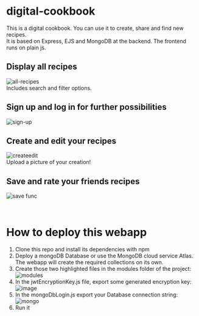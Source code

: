 # digital-cookbook

This is a digital cookbook. You can use it to create, share and find new recipes.<br>
It is based on Express, EJS and MongoDB at the backend. The frontend runs on plain js.

## Display all recipes
![all-recipes](https://github.com/samueleras/digital-cookbook/assets/123464312/edd0d029-6dfb-4e3e-a721-0b9d75efcbef) <br>
Includes search and filter options.

## Sign up and log in for further possibilities
![sign-up](https://github.com/samueleras/digital-cookbook/assets/123464312/690bca27-62d6-4983-9e18-d941b5fda5ef) <br>

## Create and edit your recipes
![createedit](https://github.com/samueleras/digital-cookbook/assets/123464312/6a8ad0a7-3c30-4929-a656-407787680038) <br>
Upload a picture of your creation!

## Save and rate your friends recipes
![save func](https://github.com/samueleras/digital-cookbook/assets/123464312/d0a32923-ecc1-4b51-8148-e8cc1a4a9f47) <br>

<br>

# How to deploy this webapp

1. Clone this repo and install its dependencies with npm
2. Deploy a mongoDB Database or use the MongoDB cloud service Atlas. The webapp will create the required collections on its own.
3. Create those two highlighted files in the modules folder of the project: <br>
![modules](https://github.com/samueleras/digital-cookbook/assets/123464312/f15ac3bc-43c0-4dee-91fe-5b24910a7989) <br>
4. In the jwtEncryptionKey.js file, export some generated encryption key: <br>
 ![image](https://github.com/samueleras/digital-cookbook/assets/123464312/98f126ab-91d8-4158-a3ec-ee8721ac8ebf) <br>
5. In the mongoDbLogin.js export your Database connection string: <br>
![mongo](https://github.com/samueleras/digital-cookbook/assets/123464312/56f924f1-96a1-4269-ae63-d61a0d8252df)
6. Run it
